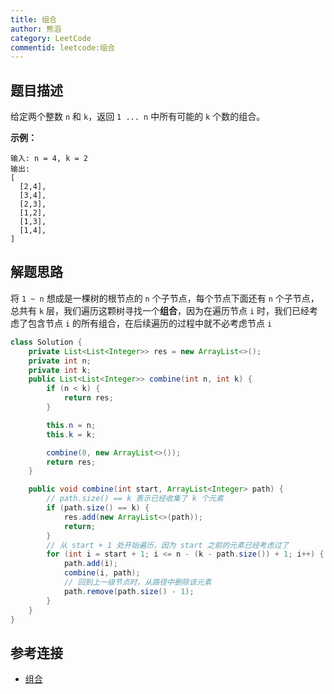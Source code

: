 ```yaml
---
title: 组合
author: 熊滔
category: LeetCode
commentid: leetcode:组合
---
```


## 题目描述

给定两个整数 `n` 和 `k`，返回 `1 ... n` 中所有可能的 `k` 个数的组合。

**示例：**

```
输入: n = 4, k = 2
输出:
[
  [2,4],
  [3,4],
  [2,3],
  [1,2],
  [1,3],
  [1,4],
]
```

## 解题思路

将 `1 ~ n` 想成是一棵树的根节点的 `n` 个子节点，每个节点下面还有 `n` 个子节点，总共有 `k` 层，我们遍历这颗树寻找一个**组合**，因为在遍历节点 `i` 时，我们已经考虑了包含节点 `i` 的所有组合，在后续遍历的过程中就不必考虑节点 `i`

```java
class Solution {
    private List<List<Integer>> res = new ArrayList<>();
    private int n;
    private int k;
    public List<List<Integer>> combine(int n, int k) {
        if (n < k) {
            return res;
        }

        this.n = n;
        this.k = k;

        combine(0, new ArrayList<>());
        return res;
    }

    public void combine(int start, ArrayList<Integer> path) {
        // path.size() == k 表示已经收集了 k 个元素
        if (path.size() == k) {
            res.add(new ArrayList<>(path));
            return;
        }
        // 从 start + 1 处开始遍历，因为 start 之前的元素已经考虑过了
        for (int i = start + 1; i <= n - (k - path.size()) + 1; i++) {
            path.add(i);
            combine(i, path);
            // 回到上一级节点时，从路径中删除该元素
            path.remove(path.size() - 1);
        }
    }
}
```

## 参考连接

- [组合](https://leetcode-cn.com/problems/combinations/)

